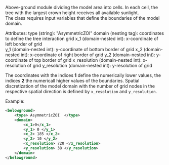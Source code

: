 Above-ground module dividing the model area into cells. In each cell, the tree with the largest crown height receives all available sunlight.  
The class requires input variables that define the boundaries of the model domain.

Attributes:
    type (string): "AsymmetricZOI"
    domain (nesting tag): coordinates to define the tree interaction grid
    x_1 (domain-nested int): x-coordinate of left border of grid    
    y_1 (domain-nested int): y-coordinate of bottom border of grid
    x_2 (domain-nested int): x-coordinate of right border of grid
    y_2 (domain-nested int): y-coordinate of top border of grid
    x_resolution (domain-nested int): x-resolution of grid
    y_resolution (domain-nested int): y-resolution of grid

The coordinates with the indices **1** define the numerically lower values, the indices **2** the numericall higher values of the boundaries. Spatial discretization of the model domain with the number of grid nodes in the respective spatial direction is defined by `x_resolution` and `y_resolution`.  

Example:

```xml
<belowground>
    <type> AsymmetricZOI  </type>
    <domain>
        <x_1>0</x_1>
        <y_1> 0 </y_1>
        <x_2> 185 </x_2>
        <y_2> 10 </y_2>
        <x_resolution> 720 </x_resolution>
        <y_resolution> 38 </y_resolution>
    </domain>
</belowground>
```